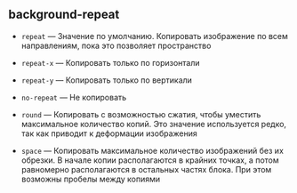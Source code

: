 ## background-repeat

- `repeat` — Значение по умолчанию. Копировать изображение по всем направлениям,
пока это позволяет пространство

- `repeat-x` — Копировать только по горизонтали

- `repeat-y` — Копировать только по вертикали

- `no-repeat` — Не копировать

- `round` — Копировать с возможностью сжатия, чтобы уместить максимальное количество копий. Это значение используется редко,
так как приводит к деформации изображения

- `space` — Копировать максимальное количество изображений без их обрезки. В начале копии располагаются в крайних точках,
а потом равномерно располагаются в остальных частях блока. При этом возможны пробелы между копиями